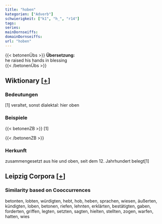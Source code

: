 ```yaml
---
title: "hoben"
kategorien: ["Adverb"]
schwierigkeit: ["k1", "h_", "r14"]
tags:
series:
mainDornseiffs:
domainDornseiffs:
url: "hoben"
---
```


{{< betonenÜbs >}}
**Übersetzung:**  
he raised his hands in blessing  
{{< /betonenÜbs >}}

## Wiktionary [[+](https://de.wiktionary.org/wiki/hoben)]

### Bedeutungen
[1] veraltet, sonst dialektal: hier oben  

### Beispiele
{{< betonenZB >}}
[1]  

{{< /betonenZB >}}
### Herkunft
zusammengesetzt aus hie und oben, seit dem 12. Jahrhundert belegt[1]  


## Leipzig Corpora [[+](https://corpora.uni-leipzig.de/en/res?word=hoben&corpusId=deu_newscrawl-public_2018)]


### Similarity based on Cooccurrences
betonten, lobten, würdigten, hebt, hob, heben, sprachen, wiesen, äußerten, kündigten, loben, betonen, riefen, lehnten, erklärten, bestätigten, gaben, forderten, griffen, legten, setzten, sagten, hielten, stellten, zogen, warfen, hatten, wies

